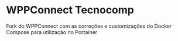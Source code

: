 # WPPConnect Tecnocomp

Fork do WPPConnect com as correções e customizações do Docker Compose para utilização no Portainer
